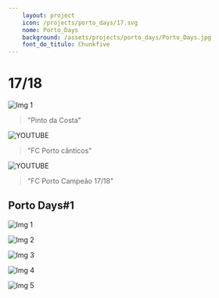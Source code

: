 ```yaml
---
    layout: project
    icon: /projects/porto_days/17.svg
    nome: Porto_Days
    background: /assets/projects/porto_days/Porto_Days.jpg
    font_do_titulo: Chunkfive
---
```


# 17/18

![Img 1](/assets/projects/porto_days/pintodacosta.jpg)
> "Pinto da Costa"

![YOUTUBE](https://www.youtube.com/embed/HmIecawQnVI)
> "FC Porto cânticos"

![YOUTUBE](https://www.youtube.com/embed/pDizHcqDxss)
> "FC Porto Campeão 17/18"

## Porto Days#1

![Img 1](/assets/projects/porto_days/pdbd1.jpg)

![Img 2](/assets/projects/porto_days/pdbd2.jpg)

![Img 3](/assets/projects/porto_days/pdbd3.jpg)

![Img 4](/assets/projects/porto_days/pdbd4.jpg)

![Img 5](/assets/projects/porto_days/pdbd5.jpg)